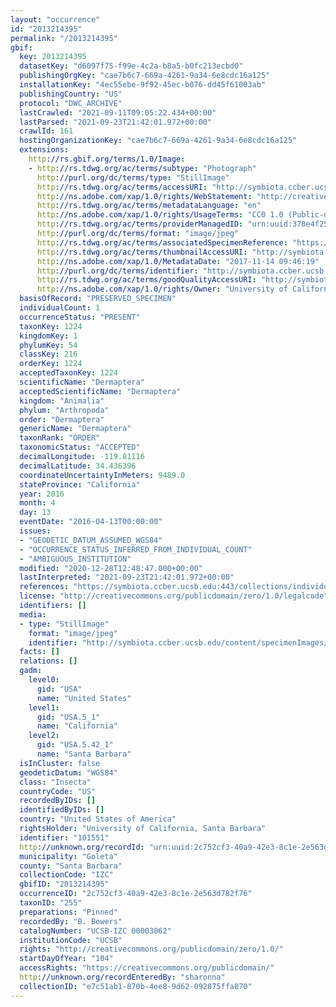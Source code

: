 ```yaml
---
layout: "occurrence"
id: "2013214395"
permalink: "/2013214395"
gbif:
  key: 2013214395
  datasetKey: "d6097f75-f99e-4c2a-b8a5-b0fc213ecbd0"
  publishingOrgKey: "cae7b6c7-669a-4261-9a34-6e8cdc16a125"
  installationKey: "4ec55ebe-9f92-45ec-b076-dd45f61003ab"
  publishingCountry: "US"
  protocol: "DWC_ARCHIVE"
  lastCrawled: "2021-09-11T09:05:22.434+00:00"
  lastParsed: "2021-09-23T21:42:01.972+00:00"
  crawlId: 161
  hostingOrganizationKey: "cae7b6c7-669a-4261-9a34-6e8cdc16a125"
  extensions:
    http://rs.gbif.org/terms/1.0/Image:
    - http://rs.tdwg.org/ac/terms/subtype: "Photograph"
      http://purl.org/dc/terms/type: "StillImage"
      http://rs.tdwg.org/ac/terms/accessURI: "http://symbiota.ccber.ucsb.edu/content/specimenImages/UCSB_IZC/UCSB-IZC00003/UCSB-IZC_00003062.jpg"
      http://ns.adobe.com/xap/1.0/rights/WebStatement: "http://creativecommons.org/publicdomain/zero/1.0/"
      http://rs.tdwg.org/ac/terms/metadataLanguage: "en"
      http://ns.adobe.com/xap/1.0/rights/UsageTerms: "CC0 1.0 (Public-domain)"
      http://rs.tdwg.org/ac/terms/providerManagedID: "urn:uuid:378e4f25-a4cb-4fe4-8d73-9b947fb0c3c6"
      http://purl.org/dc/terms/format: "image/jpeg"
      http://rs.tdwg.org/ac/terms/associatedSpecimenReference: "https://symbiota.ccber.ucsb.edu:443/collections/individual/index.php?occid=101551"
      http://rs.tdwg.org/ac/terms/thumbnailAccessURI: "http://symbiota.ccber.ucsb.edu/content/specimenImages/UCSB_IZC/UCSB-IZC00003/UCSB-IZC_00003062_tn.jpg"
      http://ns.adobe.com/xap/1.0/MetadataDate: "2017-11-14 09:46:19"
      http://purl.org/dc/terms/identifier: "http://symbiota.ccber.ucsb.edu/content/specimenImages/UCSB_IZC/UCSB-IZC00003/UCSB-IZC_00003062.jpg"
      http://rs.tdwg.org/ac/terms/goodQualityAccessURI: "http://symbiota.ccber.ucsb.edu/content/specimenImages/UCSB_IZC/UCSB-IZC00003/UCSB-IZC_00003062.jpg"
      http://ns.adobe.com/xap/1.0/rights/Owner: "University of California, Santa Barbara"
  basisOfRecord: "PRESERVED_SPECIMEN"
  individualCount: 1
  occurrenceStatus: "PRESENT"
  taxonKey: 1224
  kingdomKey: 1
  phylumKey: 54
  classKey: 216
  orderKey: 1224
  acceptedTaxonKey: 1224
  scientificName: "Dermaptera"
  acceptedScientificName: "Dermaptera"
  kingdom: "Animalia"
  phylum: "Arthropoda"
  order: "Dermaptera"
  genericName: "Dermaptera"
  taxonRank: "ORDER"
  taxonomicStatus: "ACCEPTED"
  decimalLongitude: -119.81116
  decimalLatitude: 34.436396
  coordinateUncertaintyInMeters: 9489.0
  stateProvince: "California"
  year: 2016
  month: 4
  day: 13
  eventDate: "2016-04-13T00:00:00"
  issues:
  - "GEODETIC_DATUM_ASSUMED_WGS84"
  - "OCCURRENCE_STATUS_INFERRED_FROM_INDIVIDUAL_COUNT"
  - "AMBIGUOUS_INSTITUTION"
  modified: "2020-12-28T12:48:47.000+00:00"
  lastInterpreted: "2021-09-23T21:42:01.972+00:00"
  references: "https://symbiota.ccber.ucsb.edu:443/collections/individual/index.php?occid=101551"
  license: "http://creativecommons.org/publicdomain/zero/1.0/legalcode"
  identifiers: []
  media:
  - type: "StillImage"
    format: "image/jpeg"
    identifier: "http://symbiota.ccber.ucsb.edu/content/specimenImages/UCSB_IZC/UCSB-IZC00003/UCSB-IZC_00003062.jpg"
  facts: []
  relations: []
  gadm:
    level0:
      gid: "USA"
      name: "United States"
    level1:
      gid: "USA.5_1"
      name: "California"
    level2:
      gid: "USA.5.42_1"
      name: "Santa Barbara"
  isInCluster: false
  geodeticDatum: "WGS84"
  class: "Insecta"
  countryCode: "US"
  recordedByIDs: []
  identifiedByIDs: []
  country: "United States of America"
  rightsHolder: "University of California, Santa Barbara"
  identifier: "101551"
  http://unknown.org/recordId: "urn:uuid:2c752cf3-40a9-42e3-8c1e-2e563d782f76"
  municipality: "Goleta"
  county: "Santa Barbara"
  collectionCode: "IZC"
  gbifID: "2013214395"
  occurrenceID: "2c752cf3-40a9-42e3-8c1e-2e563d782f76"
  taxonID: "255"
  preparations: "Pinned"
  recordedBy: "B. Bowers"
  catalogNumber: "UCSB-IZC 00003062"
  institutionCode: "UCSB"
  rights: "http://creativecommons.org/publicdomain/zero/1.0/"
  startDayOfYear: "104"
  accessRights: "https://creativecommons.org/publicdomain/"
  http://unknown.org/recordEnteredBy: "sharonna"
  collectionID: "e7c51ab1-870b-4ee8-9d62-092875ffa870"
---
```

